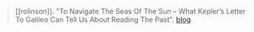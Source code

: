 > [[rolinson]]. "To Navigate The Seas Of The Sun – What Kepler’s Letter To Galileo Can Tell Us About Reading The Past". [blog](https://aryaakasha.com/2019/10/02/to-navigate-the-seas-of-the-sun-what-keplers-letter-to-galileo-can-tell-us-about-reading-the-past/). 